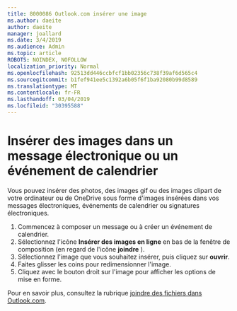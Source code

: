 ```yaml
---
title: 8000086 Outlook.com insérer une image
ms.author: daeite
author: daeite
manager: joallard
ms.date: 3/4/2019
ms.audience: Admin
ms.topic: article
ROBOTS: NOINDEX, NOFOLLOW
localization_priority: Normal
ms.openlocfilehash: 92513dd446ccbfcf1bb02356c738f39af6d565c4
ms.sourcegitcommit: b1fef941ee5c1392a6b05f6f1ba92080b99d8589
ms.translationtype: MT
ms.contentlocale: fr-FR
ms.lasthandoff: 03/04/2019
ms.locfileid: "30395588"
---
```

# <a name="insert-pictures-in-an-email-message-or-calendar-event"></a>Insérer des images dans un message électronique ou un événement de calendrier

Vous pouvez insérer des photos, des images gif ou des images clipart de votre ordinateur ou de OneDrive sous forme d'images insérées dans vos messages électroniques, événements de calendrier ou signatures électroniques.

1. Commencez à composer un message ou à créer un événement de calendrier.
2. Sélectionnez l'icône **Insérer des images en ligne** en bas de la fenêtre de composition (en regard de l'icône **joindre** ).
3. Sélectionnez l'image que vous souhaitez insérer, puis cliquez sur **ouvrir**.
4. Faites glisser les coins pour redimensionner l'image.
5. Cliquez avec le bouton droit sur l'image pour afficher les options de mise en forme.

Pour en savoir plus, consultez la rubrique [joindre des fichiers dans Outlook.com](https://support.office.com/article/8d7c1ea7-4e5f-44ce-bb6e-c5fcc92ba9ab).